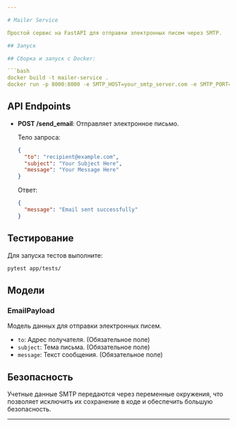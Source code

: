 ```yaml
---

# Mailer Service

Простой сервис на FastAPI для отправки электронных писем через SMTP.

## Запуск

## Сборка и запуск с Docker:

```bash
docker build -t mailer-service .
docker run -p 8000:8000 -e SMTP_HOST=your_smtp_server.com -e SMTP_PORT=587 -e SMTP_USER=your_email@example.com -e SMTP_PASSWORD=your_password mailer-service
```

## API Endpoints

- **POST /send_email**: Отправляет электронное письмо.

  Тело запроса:

  ```json
  {
    "to": "recipient@example.com",
    "subject": "Your Subject Here",
    "message": "Your Message Here"
  }
  ```

  Ответ:

  ```json
  {
    "message": "Email sent successfully"
  }
  ```

## Тестирование

Для запуска тестов выполните:

```bash
pytest app/tests/
```

## Модели

### EmailPayload

Модель данных для отправки электронных писем.

- `to`: Адрес получателя. (Обязательное поле)
- `subject`: Тема письма. (Обязательное поле)
- `message`: Текст сообщения. (Обязательное поле)

## Безопасность

Учетные данные SMTP передаются через переменные окружения, что позволяет исключить их сохранение в коде и обеспечить большую безопасность.

---
```



